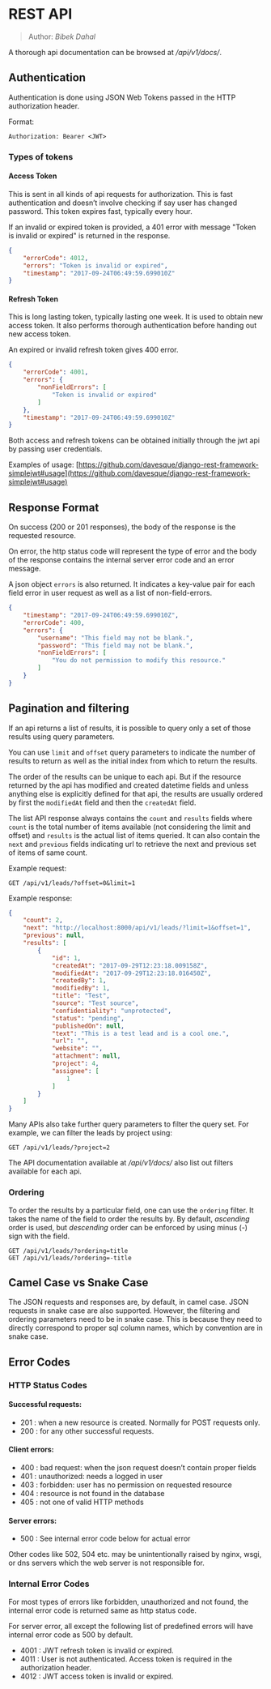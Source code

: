 # REST API

> Author: *Bibek Dahal*

A thorough api documentation can be browsed at */api/v1/docs/*.

## Authentication

Authentication is done using JSON Web Tokens passed in the HTTP authorization header.

Format:

```
Authorization: Bearer <JWT>
```

### Types of tokens

#### Access Token

This is sent in all kinds of api requests for authorization. This is fast authentication and doesn’t involve checking if say user has changed password. This token expires fast, typically every hour.

If an invalid or expired token is provided, a 401 error with message "Token is invalid or expired" is returned in the response.

```json
{
    "errorCode": 4012,
    "errors": "Token is invalid or expired",
    "timestamp": "2017-09-24T06:49:59.699010Z"
}
```

#### Refresh Token

This is long lasting token, typically lasting one week. It is used to obtain new access token. It also performs thorough authentication before handing out new access token.

An expired or invalid refresh token gives 400 error.

```json
{
    "errorCode": 4001,
    "errors": {
        "nonFieldErrors": [
            "Token is invalid or expired"
        ]
    },
    "timestamp": "2017-09-24T06:49:59.699010Z"
}
```

Both access and refresh tokens can be obtained initially through the jwt api by passing user credentials.

Examples of usage: [https://github.com/davesque/django-rest-framework-simplejwt#usage](https://github.com/davesque/django-rest-framework-simplejwt#usage)


## Response Format

On success (200 or 201 responses), the body of the response is the requested resource.

On error, the http status code will represent the type of error and the body of the response contains the internal server error code and an error message.

A json object `errors` is also returned. It indicates a key-value pair for each field error in user request as well as a list of non-field-errors.

```json
{
    "timestamp": "2017-09-24T06:49:59.699010Z",
	"errorCode": 400,
    "errors": {
        "username": "This field may not be blank.",
        "password": "This field may not be blank.",
    	"nonFieldErrors": [
            "You do not permission to modify this resource."
        ]
    }
}
```


## Pagination and filtering

If an api returns a list of results, it is possible to query only a set of those results using query parameters.

You can use `limit` and `offset` query parameters to indicate the number of results to return as well as the
initial index from which to return the results.

The order of the results can be unique to each api. But if the resource returned by the api
has modified and created datetime fields and unless anything else is explicitly defined for that
api, the results are usually ordered by first the `modifiedAt` field and then the `createdAt`
field.

The list API response always contains the `count` and `results` fields where `count` is the total number
of items available (not considering the limit and offset)
and `results` is the actual list of items queried.
It can also contain the `next` and `previous` fields indicating url
to retrieve the next and previous set of items of same count.


Example request:

```
GET /api/v1/leads/?offset=0&limit=1

```

Example response:

```json
{
    "count": 2,
    "next": "http://localhost:8000/api/v1/leads/?limit=1&offset=1",
    "previous": null,
    "results": [
        {
            "id": 1,
            "createdAt": "2017-09-29T12:23:18.009158Z",
            "modifiedAt": "2017-09-29T12:23:18.016450Z",
            "createdBy": 1,
            "modifiedBy": 1,
            "title": "Test",
            "source": "Test source",
            "confidentiality": "unprotected",
            "status": "pending",
            "publishedOn": null,
            "text": "This is a test lead and is a cool one.",
            "url": "",
            "website": "",
            "attachment": null,
            "project": 4,
            "assignee": [
                1
            ]
        }
    ]
}
```

Many APIs also take further query parameters to filter the query set. For example, we can filter
the leads by project using:

```
GET /api/v1/leads/?project=2
```

The API documentation available at */api/v1/docs/* also list out filters available for each api.

### Ordering

To order the results by a particular field, one can use the `ordering` filter. It takes the name
of the field to order the results by. By default, *ascending* order is used, but *descending*
order can be enforced by using minus (-) sign with the field.

```
GET /api/v1/leads/?ordering=title
GET /api/v1/leads/?ordering=-title
```

## Camel Case vs Snake Case

The JSON requests and responses are, by default, in camel case. JSON requests in snake case are also
supported. However, the filtering and ordering parameters need to be in snake case. This is because
they need to directly correspond to proper sql column names, which by convention are in snake case.

## Error Codes

### HTTP Status Codes

#### Successful requests:

* 201 :	when a new resource is created. Normally for POST requests only.
* 200 :	for any other successful requests.

#### Client errors:

* 400 :	bad request: when the json request doesn’t contain proper fields
* 401 :	unauthorized: needs a logged in user
* 403 :	forbidden: user has no permission on requested resource
* 404 :	resource is not found in the database
* 405 :	not one of valid HTTP methods

#### Server errors:
* 500 :	See internal error code below for actual error

Other codes like 502, 504 etc. may be unintentionally raised by nginx, wsgi, or dns servers which the web server is not responsible for.

### Internal Error Codes

For most types of errors like forbidden, unauthorized and not found, the internal error code is returned same as http status code.

For server error, all except the following list of predefined errors will have internal error code as 500 by default.

* 4001 : JWT refresh token is invalid or expired.
* 4011 : User is not authenticated. Access token is required in the authorization header.
* 4012 : JWT access token is invalid or expired.

